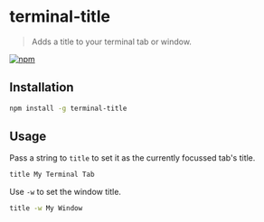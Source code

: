 # terminal-title
> Adds a title to your terminal tab or window.

[![npm](http://img.shields.io/npm/v/terminal-title.svg)](https://www.npmjs.org/package/terminal-title)

## Installation
```sh
npm install -g terminal-title
```

## Usage
Pass a string to `title` to set it as the currently focussed tab's title.
```sh
title My Terminal Tab
```

Use `-w` to set the window title.
```sh
title -w My Window
```
